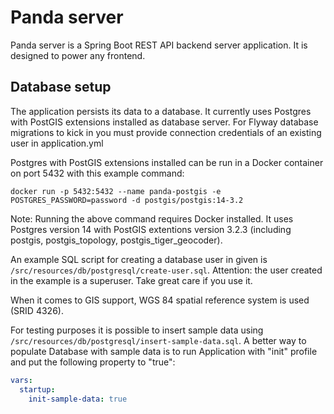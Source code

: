 # Panda server
Panda server is a Spring Boot REST API backend server application. 
It is designed to power any frontend.

## Database setup
The application persists its data to a database. It currently uses Postgres with PostGIS extensions installed as database server.
For Flyway database migrations to kick in you must provide connection credentials of an existing user in application.yml

Postgres with PostGIS extensions installed can be run in a Docker container on port 5432 with this example command:

`docker run -p 5432:5432 --name panda-postgis -e POSTGRES_PASSWORD=password -d postgis/postgis:14-3.2`

Note: Running the above command requires Docker installed. It uses Postgres version 14 with PostGIS extentions version 3.2.3
(including postgis, postgis_topology, postgis_tiger_geocoder).

An example SQL script for creating a database user in given is ```/src/resources/db/postgresql/create-user.sql```.
Attention: the user created in the example is a superuser. Take great care if you use it.

When it comes to GIS support, WGS 84 spatial reference system is used (SRID 4326).

For testing purposes it is possible to insert sample data using ```/src/resources/db/postgresql/insert-sample-data.sql```.
A better way to populate Database with sample data is to run Application with "init" profile and put the following property to "true":
```yml
vars:
  startup:
    init-sample-data: true
```